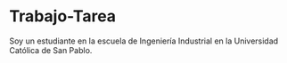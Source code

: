 # Trabajo-Tarea
Soy un estudiante en la escuela de Ingeniería Industrial en la Universidad Católica de San Pablo.
